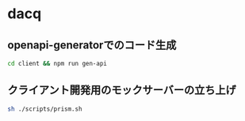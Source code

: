 # dacq

## openapi-generatorでのコード生成
```sh
cd client && npm run gen-api
```

## クライアント開発用のモックサーバーの立ち上げ
```sh
sh ./scripts/prism.sh
```